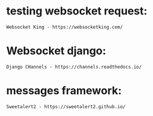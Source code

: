 # testing websocket request: 
    Websocket King - https://websocketking.com/
# Websocket django:
    Django CHannels - https://channels.readthedocs.io/
# messages framework:
    Sweetalert2 - https://sweetalert2.github.io/

    